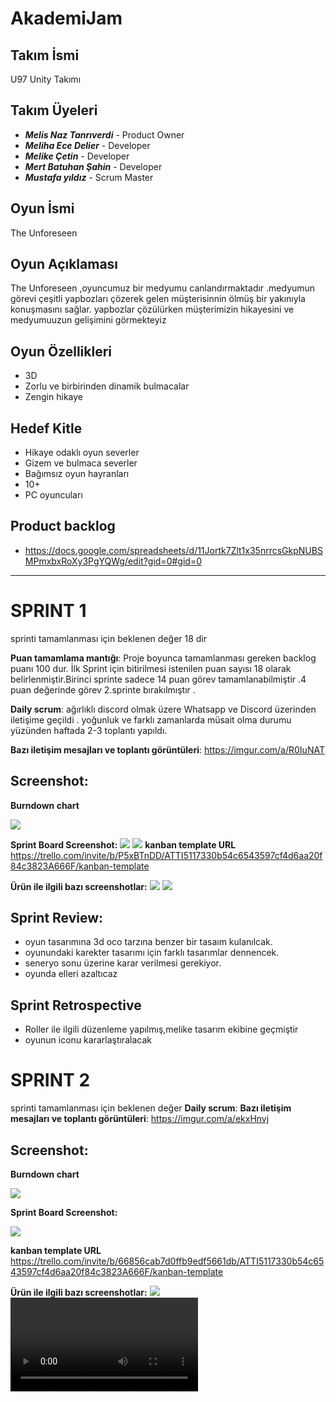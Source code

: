 # AkademiJam

## Takım İsmi
U97 Unity Takımı


## Takım Üyeleri
- ***Melis Naz Tanrıverdi*** - Product Owner
- ***Meliha Ece Delier*** - Developer
- ***Melike Çetin*** - Developer
- ***Mert Batuhan Şahin*** - Developer
- ***Mustafa yıldız*** - Scrum Master

## Oyun İsmi
 The Unforeseen 



## Oyun Açıklaması
The Unforeseen ,oyuncumuz bir medyumu canlandırmaktadır .medyumun görevi çeşitli yapbozları çözerek gelen  müşterisinnin  ölmüş bir yakınıyla konuşmasını sağlar. yapbozlar çözülürken müşterimizin hikayesini ve medyumuuzun gelişimini görmekteyiz


## Oyun Özellikleri
- 3D
- Zorlu ve birbirinden dinamik  bulmacalar
- Zengin hikaye


## Hedef Kitle 
- Hikaye odaklı oyun severler
- Gizem ve bulmaca severler
- Bağımsız oyun hayranları
- 10+
- PC oyuncuları


## Product backlog 
- https://docs.google.com/spreadsheets/d/11Jortk7Zlt1x35nrrcsGkpNUBSMPmxbxRoXy3PgYQWg/edit?gid=0#gid=0
---
# **SPRINT 1**
 sprinti tamamlanması için beklenen değer 18 dir
 
 **Puan tamamlama mantığı**: Proje boyunca tamamlanması gereken backlog puanı 100 dur. İlk Sprint için bitirilmesi istenilen puan sayısı 18 olarak belirlenmiştir.Birinci sprinte  sadece 14 puan görev tamamlanabilmiştir .4 puan değerinde görev 2.sprinte bırakılmıştır .

**Daily scrum**: ağırlıklı discord olmak üzere  Whatsapp ve  Discord üzerinden iletişime geçildi . yoğunluk ve farklı zamanlarda müsait olma durumu yüzünden haftada 2-3 toplantı yapıldı.


**Bazı iletişim mesajları ve toplantı görüntüleri**: https://imgur.com/a/R0IuNAT


## Screenshot:

**Burndown chart**
 
![](resimler/chart1.png)


**Sprint Board Screenshot:**
![](resimler/kanban1.png)
![](resimler/kanban3.png)
**kanban template URL**
https://trello.com/invite/b/P5xBTnDD/ATTI5117330b54c6543597cf4d6aa20f84c3823A666F/kanban-template

**Ürün ile ilgili bazı screenshotlar:**
![](resimler/sahne.png)
![](resimler/diyalaog.png)

## Sprint Review:
- oyun tasarımına  3d oco tarzına benzer bir tasaım  kulanılcak.
- oyunundaki karekter tasarımı  için farklı tasarımlar dennencek.
- seneryo sonu üzerine karar verilmesi  gerekiyor.
- oyunda elleri  azaltıcaz

## Sprint Retrospective
-  Roller ile ilgili düzenleme yapılmış,melike tasarım ekibine geçmiştir
-   oyunun iconu kararlaştıralacak
  
# **SPRINT 2**

 sprinti tamamlanması için beklenen değer 
**Daily scrum**:
**Bazı iletişim mesajları ve toplantı görüntüleri**: https://imgur.com/a/ekxHnvj

## Screenshot:

**Burndown chart**
 
![](resimler/burndown2.png)

**Sprint Board Screenshot:**

![](resimler/kanban4.png)

**kanban template URL**
https://trello.com/invite/b/66856cab7d0ffb9edf5661db/ATTI5117330b54c6543597cf4d6aa20f84c3823A666F/kanban-template

**Ürün ile ilgili bazı screenshotlar:**
![](resimler/masa.png)
![](resimler/dialog_demo.mp4)

